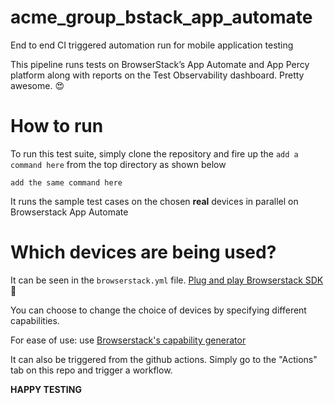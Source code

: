 # acme_group_bstack_app_automate

End to end CI triggered automation run for mobile application testing

This pipeline runs tests on BrowserStack’s App Automate and App Percy platform along with reports on the Test Observability dashboard. Pretty awesome. :heart_eyes:

# How to run
To run this test suite, simply clone the repository and fire up the `add a command here`
from the top directory as shown below
```
add the same command here

```

It runs the sample test cases on the chosen **real** devices in
parallel on Browserstack App Automate

# Which devices are being used?

It can be seen in the `browserstack.yml` file.
[Plug and play Browserstack SDK](https://www.browserstack.com/blog/introducing-browserstack-sdk/) :rocket:

You can choose to change the choice of devices by specifying different capabilities.

For ease of use: use [Browserstack's capability generator](https://www.browserstack.com/app-automate/capabilities)

It can also be triggered from the github actions.
Simply go to the "Actions" tab on this repo and trigger a workflow.


**HAPPY TESTING**



